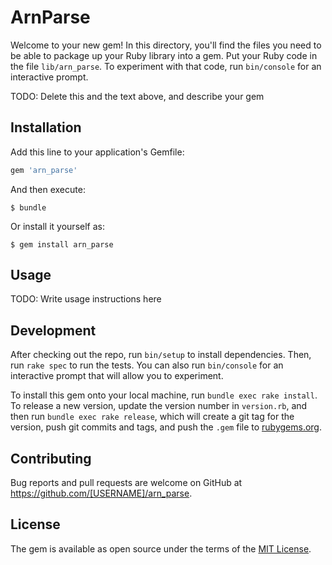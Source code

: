 # ArnParse

Welcome to your new gem! In this directory, you'll find the files you need to be able to package up your Ruby library into a gem. Put your Ruby code in the file `lib/arn_parse`. To experiment with that code, run `bin/console` for an interactive prompt.

TODO: Delete this and the text above, and describe your gem

## Installation

Add this line to your application's Gemfile:

```ruby
gem 'arn_parse'
```

And then execute:

    $ bundle

Or install it yourself as:

    $ gem install arn_parse

## Usage

TODO: Write usage instructions here

## Development

After checking out the repo, run `bin/setup` to install dependencies. Then, run `rake spec` to run the tests. You can also run `bin/console` for an interactive prompt that will allow you to experiment.

To install this gem onto your local machine, run `bundle exec rake install`. To release a new version, update the version number in `version.rb`, and then run `bundle exec rake release`, which will create a git tag for the version, push git commits and tags, and push the `.gem` file to [rubygems.org](https://rubygems.org).

## Contributing

Bug reports and pull requests are welcome on GitHub at https://github.com/[USERNAME]/arn_parse.

## License

The gem is available as open source under the terms of the [MIT License](https://opensource.org/licenses/MIT).
